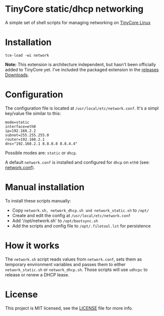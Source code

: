# TinyCore static/dhcp networking

A simple set of shell scripts for managing networking on [TinyCore Linux](http://tinycorelinux.net/)

# Installation

`tce-load -wi network`

**Note:** This extension is architecture independent, but hasn't been officially added to TinyCore yet. I've included the packaged extension in the [releases Downloads](https://github.com/aw/tinycore-network/releases).

# Configuration

The configuration file is located at `/usr/local/etc/network.conf`. It's a simpl key/value file similar to this:

```
mode=static
interface=eth0
ip=192.168.2.2
subnet=255.255.255.0
router=192.168.2.1
dns="192.168.2.1 8.8.8.8 8.8.4.4"
```

Possible modes are: `static` or `dhcp`.

A default `network.conf` is installed and configured for `dhcp` on `eth0` (see: [network.conf](network.conf)).

# Manual installation

To install these scripts manually:

* Copy `network.sh, network_dhcp.sh and network_static.sh` to `/opt/`
* Create and edit the config at `/usr/local/etc/network.conf`
* Add '/opt/network.sh' to `/opt/bootsync.sh`
* Add the scripts and config file to `/opt/.filetool.lst` for persistence

# How it works

The `network.sh` script reads values from `network.conf`, sets them as temporary environment variables and passes them to either `network_static.sh` or `network_dhcp.sh`. Those scripts will use `udhcpc` to release or renew a DHCP lease.

# License

This project is MIT licensed, see the [LICENSE](LICENSE) file for more info.
